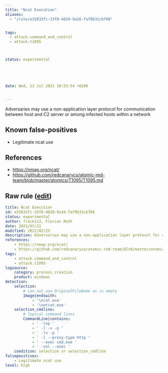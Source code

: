 ```yaml
---
title: "Ncat Execution"
aliases:
  - "/rule/e31033fc-33f0-4020-9a16-faf9b31cbf08"


tags:
  - attack.command_and_control
  - attack.t1095



status: experimental





date: Wed, 21 Jul 2021 10:55:54 +0200


---
```


Adversaries may use a non-application layer protocol for communication between host and C2 server or among infected hosts within a network

<!--more-->


## Known false-positives

* Legitimate ncat use



## References

* https://nmap.org/ncat/
* https://github.com/redcanaryco/atomic-red-team/blob/master/atomics/T1095/T1095.md


## Raw rule ([edit](https://github.com/SigmaHQ/sigma/edit/master/rules/windows/process_creation/proc_creation_win_netcat_execution.yml))
```yaml
title: Ncat Execution
id: e31033fc-33f0-4020-9a16-faf9b31cbf08
status: experimental
author: frack113, Florian Roth
date: 2021/07/21
modified: 2022/02/23
description: Adversaries may use a non-application layer protocol for communication between host and C2 server or among infected hosts within a network
references:
    - https://nmap.org/ncat/   
    - https://github.com/redcanaryco/atomic-red-team/blob/master/atomics/T1095/T1095.md
tags:
    - attack.command_and_control
    - attack.t1095
logsource:
    category: process_creation
    product: windows
detection:
    selection:
        # can not use OriginalFileName as is empty
        Image|endswith:
            - '\ncat.exe'
            - '\netcat.exe'
    selection_cmdline:
        # Typical command lines
        CommandLine|contains:
            - ' -lvp '
            - ' -l -v -p '
            - ' -lv -p '
            - ' -l --proxy-type http '
            - ' --exec cmd.exe '
            - ' -vnl --exec '
    condition: selection or selection_cmdline
falsepositives:
    - Legitimate ncat use
level: high

```
